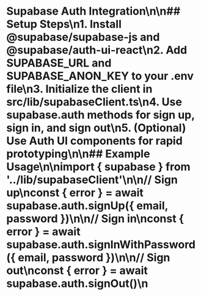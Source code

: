 # Supabase Auth Integration\n\n## Setup Steps\n1. Install @supabase/supabase-js and @supabase/auth-ui-react\n2. Add SUPABASE_URL and SUPABASE_ANON_KEY to your .env file\n3. Initialize the client in src/lib/supabaseClient.ts\n4. Use supabase.auth methods for sign up, sign in, and sign out\n5. (Optional) Use Auth UI components for rapid prototyping\n\n## Example Usage\n\nimport { supabase } from '../lib/supabaseClient'\n\n// Sign up\nconst { error } = await supabase.auth.signUp({ email, password })\n\n// Sign in\nconst { error } = await supabase.auth.signInWithPassword({ email, password })\n\n// Sign out\nconst { error } = await supabase.auth.signOut()\n
